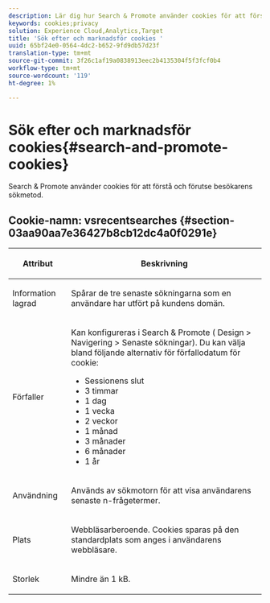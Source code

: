 ```yaml
---
description: Lär dig hur Search & Promote använder cookies för att förstå och förutse besökarsökningsmetod.
keywords: cookies;privacy
solution: Experience Cloud,Analytics,Target
title: 'Sök efter och marknadsför cookies '
uuid: 65bf24e0-0564-4dc2-b652-9fd9db57d23f
translation-type: tm+mt
source-git-commit: 3f26c1af19a0838913eec2b4135304f5f3fcf0b4
workflow-type: tm+mt
source-wordcount: '119'
ht-degree: 1%

---
```



# Sök efter och marknadsför cookies{#search-and-promote-cookies}

Search &amp; Promote använder cookies för att förstå och förutse besökarens sökmetod.

## Cookie-namn: vsrecentsearches {#section-03aa90aa7e36427b8cb12dc4a0f0291e}

<table id="table_34AA90F2FFB84500A77D8F4C5008D453"> 
 <thead> 
  <tr> 
   <th colname="col1" class="entry"> <p>Attribut </p> </th> 
   <th colname="col2" class="entry"> <p>Beskrivning </p> </th> 
  </tr> 
 </thead>
 <tbody> 
  <tr> 
   <td colname="col1"> <p>Information lagrad </p> </td> 
   <td colname="col2"> <p> Spårar de tre senaste sökningarna som en användare har utfört på kundens domän. </p> </td> 
  </tr> 
  <tr> 
   <td colname="col1"> <p> Förfaller </p> </td> 
   <td colname="col2"> <p>Kan konfigureras i Search &amp; Promote (<span class="uicontrol"> Design</span> &gt; <span class="uicontrol"> Navigering</span> &gt; <span class="uicontrol"> Senaste sökningar</span>). Du kan välja bland följande alternativ för förfallodatum för cookie: </p> <p> 
     <ul id="ul_28F564A6337D497699D5247F755981B8"> 
      <li id="li_6478BB5AF82341F787F92D03E277DBBB">Sessionens slut </li> 
      <li id="li_AF88B165365D4A63A82CB6ADD4542D66"> 3 timmar </li> 
      <li id="li_339475FBAB2248348B54073A2386819D">1 dag </li> 
      <li id="li_F30E6EF7A7FF467DB995D86AD0DF623B">1 vecka </li> 
      <li id="li_77E18CF7EF8E4B24BAC5440D2B87844B">2 veckor </li> 
      <li id="li_E8A5FF4C97F64BB087422B16AD1F61DB">1 månad </li> 
      <li id="li_C170092F7E5649FE876925B58E6C8580">3 månader </li> 
      <li id="li_08BD465A900A48BDA1283263047A33FD">6 månader </li> 
      <li id="li_85FEDE0283F7426B9AF49C72B5089257">1 år </li> 
     </ul> </p> </td> 
  </tr> 
  <tr> 
   <td colname="col1"> <p> Användning </p> </td> 
   <td colname="col2"> <p>Används av sökmotorn för att visa användarens senaste n-frågetermer. </p> </td> 
  </tr> 
  <tr> 
   <td colname="col1"> <p> Plats </p> </td> 
   <td colname="col2"> <p>Webbläsarberoende. Cookies sparas på den standardplats som anges i användarens webbläsare. </p> </td> 
  </tr> 
  <tr> 
   <td colname="col1"> <p> Storlek </p> </td> 
   <td colname="col2"> <p>Mindre än 1 kB. </p> </td> 
  </tr> 
 </tbody> 
</table>

